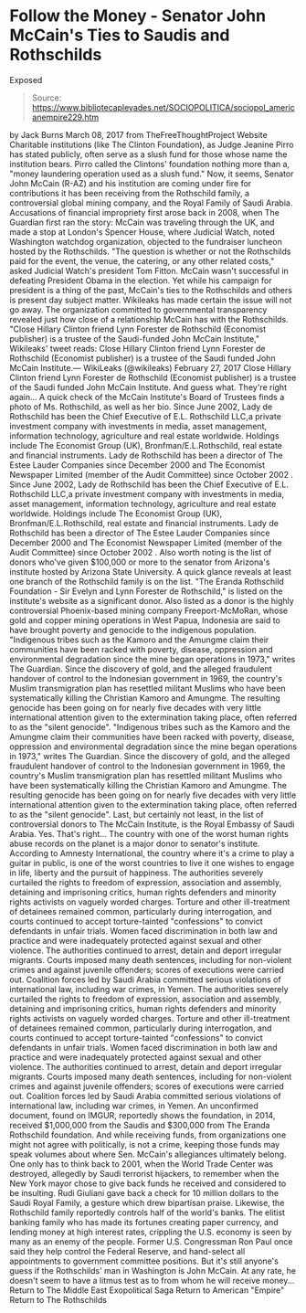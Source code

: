 # Follow the Money - Senator John McCain's Ties to Saudis and Rothschilds 
Exposed

> Source: https://www.bibliotecapleyades.net/SOCIOPOLITICA/sociopol_americanempire229.htm

by Jack Burns March 08, 2017
from TheFreeThoughtProject Website
Charitable institutions (like The Clinton Foundation), as Judge Jeanine Pirro has stated publicly, often serve as a slush fund for those whose name the institution bears.
Pirro called the Clintons' foundation nothing more than a,
"money laundering operation used as a slush fund."
Now, it seems, Senator John McCain (R-AZ) and his institution are coming under fire for contributions it has been receiving from the Rothschild family, a controversial global mining company, and the Royal Family of Saudi Arabia.
Accusations of financial impropriety first arose back in 2008, when The Guardian first ran the story:
McCain was traveling through the UK, and made a stop at London's Spencer House, where Judicial Watch, noted Washington watchdog organization, objected to the fundraiser luncheon hosted by the Rothschilds.
"The question is whether or not the Rothschilds paid for the event, the venue, the catering, or any other related costs," asked Judicial Watch's president Tom Fitton.
McCain wasn't successful in defeating President Obama in the election.
Yet while his campaign for president is a thing of the past, McCain's ties to the Rothschilds and others is present day subject matter. Wikileaks has made certain the issue will not go away.
The organization committed to governmental transparency revealed just how close of a relationship McCain has with the Rothschilds.
"Close Hillary Clinton friend Lynn Forester de Rothschild (Economist publisher) is a trustee of the Saudi-funded John McCain Institute," Wikileaks' tweet reads:
Close Hillary Clinton friend Lynn Forester de Rothschild (Economist publisher) is a trustee of the Saudi funded John McCain Institute.— WikiLeaks (@wikileaks) February 27, 2017
Close Hillary Clinton friend Lynn Forester de Rothschild (Economist publisher) is a trustee of the Saudi funded John McCain Institute.
And guess what. They're right again...
A quick check of the McCain Institute's Board of Trustees finds a photo of Ms. Rothschild, as well as her bio.
Since June 2002, Lady de Rothschild has been the Chief Executive of E.L. Rothschild LLC,a private investment company with investments in media, asset management, information technology, agriculture and real estate worldwide. Holdings include The Economist Group (UK), Bronfman/E.L.Rothschild, real estate and financial instruments. Lady de Rothschild has been a director of The Estee Lauder Companies since December 2000 and The Economist Newspaper Limited (member of the Audit Committee) since October 2002 .
Since June 2002, Lady de Rothschild has been the Chief Executive of E.L. Rothschild LLC,a private investment company with investments in media, asset management, information technology, agriculture and real estate worldwide.
Holdings include The Economist Group (UK), Bronfman/E.L.Rothschild, real estate and financial instruments. Lady de Rothschild has been a director of The Estee Lauder Companies since December 2000 and The Economist Newspaper Limited (member of the Audit Committee) since October 2002 .
Also worth noting is the list of donors who've given $100,000 or more to the senator from Arizona's institute hosted by Arizona State University.
A quick glance reveals at least one branch of the Rothschild family is on the list.
"The Eranda Rothschild Foundation - Sir Evelyn and Lynn Forester de Rothschild," is listed on the institute's website as a significant donor.
Also listed as a donor is the highly controversial Phoenix-based mining company Freeport-McMoRan, whose gold and copper mining operations in West Papua, Indonesia are said to have brought poverty and genocide to the indigenous population.
"Indigenous tribes such as the Kamoro and the Amungme claim their communities have been racked with poverty, disease, oppression and environmental degradation since the mine began operations in 1973," writes The Guardian. Since the discovery of gold, and the alleged fraudulent handover of control to the Indonesian government in 1969, the country's Muslim transmigration plan has resettled militant Muslims who have been systematically killing the Christian Kamoro and Amungme. The resulting genocide has been going on for nearly five decades with very little international attention given to the extermination taking place, often referred to as the "silent genocide".
"Indigenous tribes such as the Kamoro and the Amungme claim their communities have been racked with poverty, disease, oppression and environmental degradation since the mine began operations in 1973," writes The Guardian.
Since the discovery of gold, and the alleged fraudulent handover of control to the Indonesian government in 1969, the country's Muslim transmigration plan has resettled militant Muslims who have been systematically killing the Christian Kamoro and Amungme.
The resulting genocide has been going on for nearly five decades with very little international attention given to the extermination taking place, often referred to as the "silent genocide".
Last, but certainly not least, in the list of controversial donors to The McCain Institute, is the Royal Embassy of Saudi Arabia.
Yes. That's right... The country with one of the worst human rights abuse records on the planet is a major donor to senator's institute.
According to Amnesty International, the country where it's a crime to play a guitar in public, is one of the worst countries to live it one wishes to engage in life, liberty and the pursuit of happiness.
The authorities severely curtailed the rights to freedom of expression, association and assembly, detaining and imprisoning critics, human rights defenders and minority rights activists on vaguely worded charges. Torture and other ill-treatment of detainees remained common, particularly during interrogation, and courts continued to accept torture-tainted "confessions" to convict defendants in unfair trials. Women faced discrimination in both law and practice and were inadequately protected against sexual and other violence. The authorities continued to arrest, detain and deport irregular migrants. Courts imposed many death sentences, including for non-violent crimes and against juvenile offenders; scores of executions were carried out. Coalition forces led by Saudi Arabia committed serious violations of international law, including war crimes, in Yemen.
The authorities severely curtailed the rights to freedom of expression, association and assembly, detaining and imprisoning critics, human rights defenders and minority rights activists on vaguely worded charges.
Torture and other ill-treatment of detainees remained common, particularly during interrogation, and courts continued to accept torture-tainted "confessions" to convict defendants in unfair trials.
Women faced discrimination in both law and practice and were inadequately protected against sexual and other violence.
The authorities continued to arrest, detain and deport irregular migrants. Courts imposed many death sentences, including for non-violent crimes and against juvenile offenders; scores of executions were carried out.
Coalition forces led by Saudi Arabia committed serious violations of international law, including war crimes, in Yemen.
An unconfirmed document, found on IMGUR, reportedly shows the foundation, in 2014, received $1,000,000 from the Saudis and $300,000 from The Eranda Rothschild foundation.
And while receiving funds, from organizations one might not agree with politically, is not a crime, keeping those funds may speak volumes about where Sen. McCain's allegiances ultimately belong.
One only has to think back to 2001, when the World Trade Center was destroyed, allegedly by Saudi terrorist hijackers, to remember when the New York mayor chose to give back funds he received and considered to be insulting.
Rudi Giuliani gave back a check for 10 million dollars to the Saudi Royal Family, a gesture which drew bipartisan praise.
Likewise, the Rothschild family reportedly controls half of the world's banks. The elitist banking family who has made its fortunes creating paper currency, and lending money at high interest rates, crippling the U.S. economy is seen by many as an enemy of the people.
Former U.S. Congressman Ron Paul once said they help control the Federal Reserve, and hand-select all appointments to government committee positions.
But it's still anyone's guess if the Rothschilds' man in Washington is John McCain.
At any rate, he doesn't seem to have a litmus test as to from whom he will receive money...
Return to The Middle East Exopolitical Saga
Return to American "Empire"
Return to The Rothschilds
